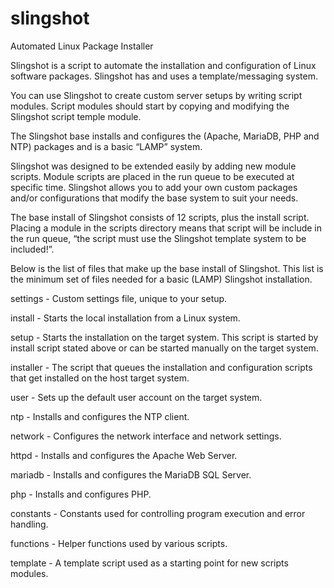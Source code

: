 # slingshot
Automated Linux Package Installer

Slingshot is a script to automate the installation and configuration of Linux software packages. Slingshot has and uses a template/messaging system.

You can use Slingshot to create custom server setups by writing script modules. Script modules should start by copying and modifying the Slingshot script temple module.

The Slingshot base installs and configures the (Apache, MariaDB, PHP and NTP) packages and is a basic “LAMP” system.

Slingshot was designed to be extended easily by adding new module scripts. Module scripts are placed in the run queue to be executed at specific time. Slingshot allows you to add your own custom packages and/or configurations that modify the base system to suit your needs.

The base install of Slingshot consists of 12 scripts, plus the install script. Placing a module in the scripts directory means that script will be include in the run queue, “the script must use the Slingshot template system to be included!”.

Below is the list of files that make up the base install of Slingshot. This list is the minimum set of files needed for a basic (LAMP) Slingshot installation.

settings	-	Custom settings file, unique to your setup.

install	-	Starts the local installation from a Linux system.

setup	-	Starts the installation on the target system. This script is started by install script stated above or can be started manually on the target system.

installer	-	The script that queues the installation and configuration scripts that get installed on the host target system.

user	-	Sets up the default user account on the target system.

ntp	-	Installs and configures the NTP client.

network	-	Configures the network interface and network settings.

httpd	-	Installs and configures the Apache Web Server.

mariadb	-	Installs and configures the MariaDB SQL Server.

php	-	Installs and configures PHP.

constants	-	Constants used for controlling program execution and error handling.

functions	-	Helper functions used by various scripts.

template	-	A template script used as a starting point for new scripts modules.

